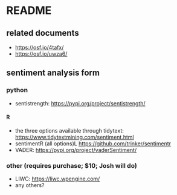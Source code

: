 # README

## related documents

- https://osf.io/4tafx/
- https://osf.io/uwza6/

## sentiment analysis form

### python

- sentistrength: https://pypi.org/project/sentistrength/

#### R

- the three options available through tidytext: https://www.tidytextmining.com/sentiment.html
- sentimentR (all options)L https://github.com/trinker/sentimentr
- VADER:  https://pypi.org/project/vaderSentiment/

### other (requires purchase; $10; Josh will do)
- LIWC: https://liwc.wpengine.com/
- any others?

